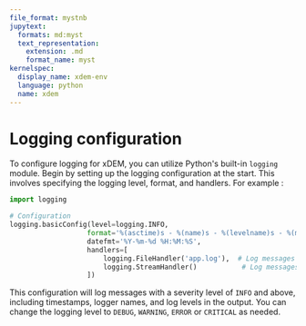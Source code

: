 ```yaml
---
file_format: mystnb
jupytext:
  formats: md:myst
  text_representation:
    extension: .md
    format_name: myst
kernelspec:
  display_name: xdem-env
  language: python
  name: xdem
---
```

# Logging configuration
 To configure logging for xDEM, you can utilize Python's built-in `logging` module. Begin by setting up the logging 
 configuration at the start. This involves specifying the logging level, format, and handlers. For example :
 ```python
import logging

# Configuration
logging.basicConfig(level=logging.INFO,
                    format='%(asctime)s - %(name)s - %(levelname)s - %(message)s',
                    datefmt='%Y-%m-%d %H:%M:%S',
                    handlers=[
                        logging.FileHandler('app.log'),  # Log messages will be saved to this file
                        logging.StreamHandler()           # Log messages will also be printed to the console
                    ])
```
This configuration will log messages with a severity level of `INFO` and above, including timestamps, logger names, and
log levels in the output. You can change the logging level to `DEBUG`, `WARNING`, `ERROR` or `CRITICAL` as needed.